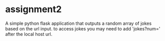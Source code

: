 # assignment2
A simple python flask application that outputs a random array of jokes based on the url input.
to access jokes you may need to add 'jokes?num=<add a desired number>' after the local host url.
